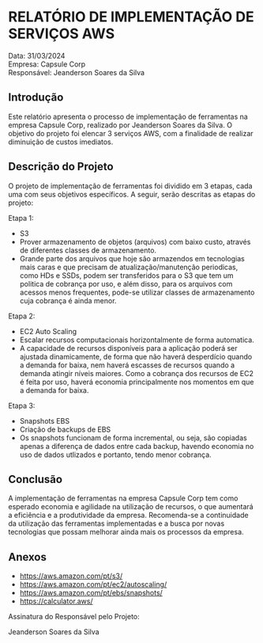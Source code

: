 # RELATÓRIO DE IMPLEMENTAÇÃO DE SERVIÇOS AWS

Data: 31/03/2024\
Empresa: Capsule Corp\
Responsável: Jeanderson Soares da Silva

## Introdução
Este relatório apresenta o processo de implementação de ferramentas na empresa Capsule Corp, realizado por Jeanderson Soares da Silva. O objetivo do projeto foi elencar 3 serviços AWS, com a finalidade de realizar diminuição de custos imediatos.

## Descrição do Projeto
O projeto de implementação de ferramentas foi dividido em 3 etapas, cada uma com seus objetivos específicos. A seguir, serão descritas as etapas do projeto:

Etapa 1: 
- S3
- Prover armazenamento de objetos (arquivos) com baixo custo, através de diferentes classes de armazenamento.
- Grande parte dos arquivos que hoje são armazendos em tecnologias mais caras e que precisam de atualização/manutenção periodicas, como HDs e SSDs, podem ser transferidos para o S3 que tem um politica de cobrança por uso, e além disso, para os arquivos com acessos menos frequentes, pode-se utilizar classes de armazenamento cuja cobrança é ainda menor.

Etapa 2: 
- EC2 Auto Scaling
- Escalar recursos computacionais horizontalmente de forma automatica.
- A capacidade de recursos disponíveis para a aplicação poderá ser ajustada dinamicamente, de forma que não haverá desperdício quando a demanda for baixa, nem haverá escasses de recursos quando a demanda atingir níveis maiores. Como a cobrança dos recursos de EC2 é feita por uso, haverá economia principalmente nos momentos em que a demanda for baixa.

Etapa 3: 
- Snapshots EBS
- Criação de backups de EBS
- Os snapshots funcionam de forma incremental, ou seja, são copiadas apenas a diferença de dados entre cada backup, havendo economia no uso de dados utlizados e portanto, tendo menor cobrança.

## Conclusão
A implementação de ferramentas na empresa Capsule Corp tem como esperado economia e agilidade na utilização de recursos, o que aumentará a eficiência e a produtividade da empresa. Recomenda-se a continuidade da utilização das ferramentas implementadas e a busca por novas tecnologias que possam melhorar ainda mais os processos da empresa.

## Anexos

- https://aws.amazon.com/pt/s3/
- https://aws.amazon.com/pt/ec2/autoscaling/
- https://aws.amazon.com/pt/ebs/snapshots/
- https://calculator.aws/

Assinatura do Responsável pelo Projeto:

Jeanderson Soares da Silva

